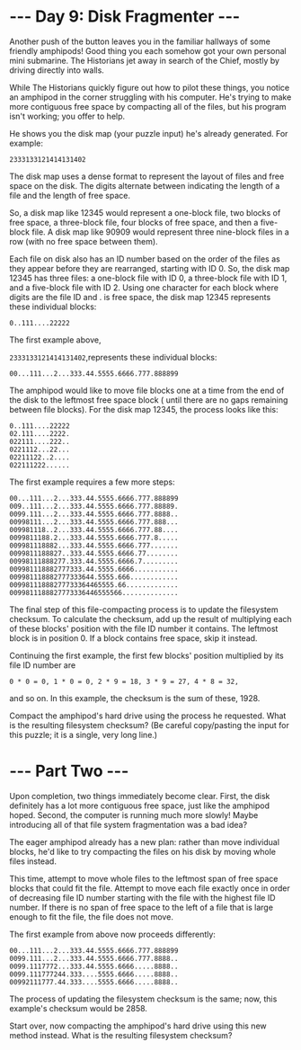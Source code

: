 --- Day 9: Disk Fragmenter ---
==============================
Another push of the button leaves you in the familiar hallways of some friendly amphipods! Good thing you each somehow
got your own personal mini submarine. The Historians jet away in search of the Chief, mostly by driving directly into
walls.

While The Historians quickly figure out how to pilot these things, you notice an amphipod in the corner struggling with
his computer. He's trying to make more contiguous free space by compacting all of the files, but his program isn't
working; you offer to help.

He shows you the disk map (your puzzle input) he's already generated. For example:

`2333133121414131402`

The disk map uses a dense format to represent the layout of files and free space on the disk. The digits alternate
between indicating the length of a file and the length of free space.

So, a disk map like 12345 would represent a one-block file, two blocks of free space, a three-block file, four blocks of
free space, and then a five-block file. A disk map like 90909 would represent three nine-block files in a row (with no
free space between them).

Each file on disk also has an ID number based on the order of the files as they appear before they are rearranged,
starting with ID 0. So, the disk map 12345 has three files: a one-block file with ID 0, a three-block file with ID 1,
and a five-block file with ID 2. Using one character for each block where digits are the file ID and . is free space,
the disk map 12345 represents these individual blocks:

`0..111....22222`

The first example above,

`2333133121414131402`,represents these individual blocks:

`00...111...2...333.44.5555.6666.777.888899`

The amphipod would like to move file blocks one at a time from the end of the disk to the leftmost free space block (
until there are no gaps remaining between file blocks). For the disk map 12345, the process looks like this:

```
0..111....22222
02.111....2222.
022111....222..
0221112...22...
02211122..2....
022111222......
```

The first example requires a few more steps:

```
00...111...2...333.44.5555.6666.777.888899
009..111...2...333.44.5555.6666.777.88889.
0099.111...2...333.44.5555.6666.777.8888..
00998111...2...333.44.5555.6666.777.888...
009981118..2...333.44.5555.6666.777.88....
0099811188.2...333.44.5555.6666.777.8.....
009981118882...333.44.5555.6666.777.......
0099811188827..333.44.5555.6666.77........
00998111888277.333.44.5555.6666.7.........
009981118882777333.44.5555.6666...........
009981118882777333644.5555.666............
00998111888277733364465555.66.............
0099811188827773336446555566..............
```

The final step of this file-compacting process is to update the filesystem checksum. To calculate the checksum, add up
the result of multiplying each of these blocks' position with the file ID number it contains. The leftmost block is in
position 0. If a block contains free space, skip it instead.

Continuing the first example, the first few blocks' position multiplied by its file ID number are

`0 * 0 = 0, 1 * 0 = 0, 2 * 9 = 18, 3 * 9 = 27, 4 * 8 = 32,`

and so on. In this example, the checksum is the sum of these, 1928.

Compact the amphipod's hard drive using the process he requested. What is the resulting filesystem checksum? (Be careful
copy/pasting the input for this puzzle; it is a single, very long line.)

--- Part Two ---
================
Upon completion, two things immediately become clear. First, the disk definitely has a lot more contiguous free space,
just like the amphipod hoped. Second, the computer is running much more slowly! Maybe introducing all of that file
system fragmentation was a bad idea?

The eager amphipod already has a new plan: rather than move individual blocks, he'd like to try compacting the files on
his disk by moving whole files instead.

This time, attempt to move whole files to the leftmost span of free space blocks that could fit the file. Attempt to
move each file exactly once in order of decreasing file ID number starting with the file with the highest file ID
number. If there is no span of free space to the left of a file that is large enough to fit the file, the file does not
move.

The first example from above now proceeds differently:

```
00...111...2...333.44.5555.6666.777.888899
0099.111...2...333.44.5555.6666.777.8888..
0099.1117772...333.44.5555.6666.....8888..
0099.111777244.333....5555.6666.....8888..
00992111777.44.333....5555.6666.....8888..
```

The process of updating the filesystem checksum is the same; now, this example's checksum would be 2858.

Start over, now compacting the amphipod's hard drive using this new method instead. What is the resulting filesystem
checksum?